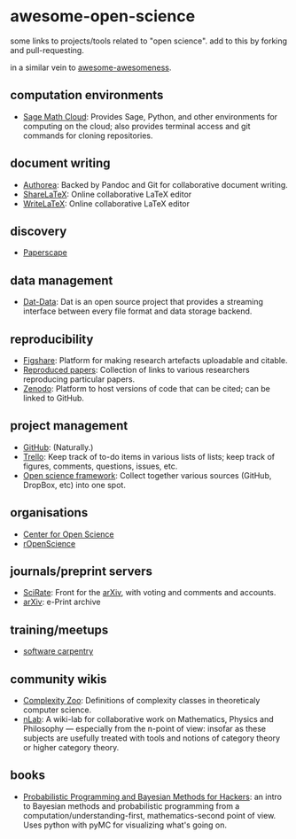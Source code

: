 awesome-open-science
====================

some links to projects/tools related to "open science". add to this by
forking and pull-requesting.

in a similar vein to [awesome-awesomeness](https://github.com/bayandin/awesome-awesomeness).

computation environments
------------------------

-   [Sage Math Cloud](http://cloud.sagemath.com/): Provides Sage,
    Python, and other environments for computing on the cloud; also
    provides terminal access and git commands for cloning repositories.

document writing
----------------

-   [Authorea](http://authorea.com/): Backed by Pandoc and Git for
    collaborative document writing.
-   [ShareLaTeX](https://www.sharelatex.com/): Online collaborative
    LaTeX editor
-   [WriteLaTeX](https://www.writelatex.com/): Online collaborative
    LaTeX editor

discovery
--

  - [Paperscape](http://paperscape.org/)
  

data management
---------------

-   [Dat-Data](http://dat-data.com/): Dat is an open source project that
    provides a streaming interface between every file format and data
    storage backend.

reproducibility
---------------

-   [Figshare](http://figshare.com/): Platform for making research
    artefacts uploadable and citable.
-   [Reproduced papers](http://reproduced-papers.github.io/): Collection
    of links to various researchers reproducing particular papers.
-   [Zenodo](https://zenodo.org/): Platform to host versions of code
    that can be cited; can be linked to GitHub.

project management
------------------

-   [GitHub](https://github.com): (Naturally.)
-   [Trello](https://trello.com/): Keep track of to-do items in various lists of lists; keep track of figures, comments, questions, issues, etc.
-   [Open science framework](http://osf.io/): Collect together various
    sources (GitHub, DropBox, etc) into one spot.

organisations
-------------

-   [Center for Open Science](http://cos.io/)
-   [rOpenScience](http://ropensci.org/)

journals/preprint servers
-------------------------

-   [SciRate](https://scirate.com/): Front for the
    [arXiv](http://arxiv.org/), with voting and comments and accounts.
-   [arXiv](http://arxiv.org): e-Print archive

training/meetups
----------------

-   [software carpentry](http://software-carpentry.org/)

community wikis
---------------

-   [Complexity Zoo](https://complexityzoo.uwaterloo.ca/Complexity_Zoo):
    Definitions of complexity classes in theoreticaly computer science.
-   [nLab](http://ncatlab.org/nlab/): A wiki-lab for collaborative work
    on Mathematics, Physics and Philosophy — especially from the n-point
    of view: insofar as these subjects are usefully treated with tools
    and notions of category theory or higher category theory.

books
-----

-   [Probabilistic Programming and Bayesian Methods for Hackers](http://camdavidsonpilon.github.io/Probabilistic-Programming-and-Bayesian-Methods-for-Hackers/): an intro to Bayesian methods and probabilistic programming from a computation/understanding-first, mathematics-second point of view. Uses python with pyMC for visualizing what's going on.

